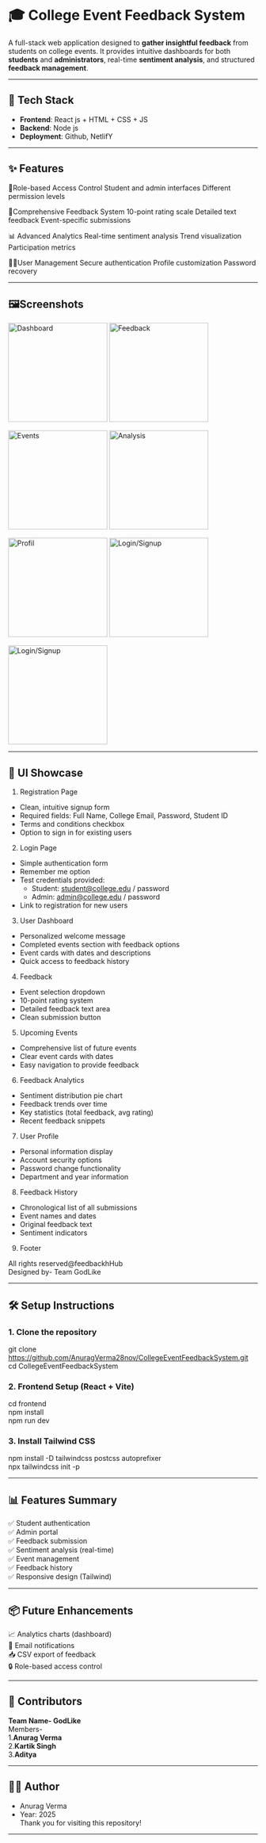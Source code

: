 # 🎓 College Event Feedback System

A full-stack web application designed to **gather insightful feedback** from students on college events. It provides intuitive dashboards for both **students** and **administrators**, real-time **sentiment analysis**, and structured **feedback management**.

---

## 🔧 Tech Stack
- **Frontend**: React js  + HTML + CSS + JS
- **Backend**: Node js
- **Deployment**: Github, NetlifY

---

## ✨ Features

🔐Role-based Access Control 
Student and admin interfaces
Different permission levels

🎤Comprehensive Feedback System
10-point rating scale
Detailed text feedback
Event-specific submissions

📊 Advanced Analytics
Real-time sentiment analysis
Trend visualization
Participation metrics

👩‍💼User Management
Secure authentication
Profile customization
Password recovery

---

## 🖼️Screenshots

<img src="Screenshots/1.png" alt="Dashboard" height="200">       <img src="Screenshots/2.png" alt="Feedback" height="200">

<img src="Screenshots/3.png" alt="Events" height="200">          <img src="Screenshots/4.png" alt="Analysis" height="200">

<img src="Screenshots/5.png" alt="Profil" height="200">          <img src="Screenshots/6.png" alt="Login/Signup" height="200">

<img src="Screenshots/7.png" alt="Login/Signup" height="200">

---

## 🎨 UI Showcase

1. Registration Page

- Clean, intuitive signup form
- Required fields: Full Name, College Email, Password, Student ID
- Terms and conditions checkbox
- Option to sign in for existing users

2. Login Page

- Simple authentication form
- Remember me option
- Test credentials provided:
  - Student: student@college.edu / password
  - Admin: admin@college.edu / password
- Link to registration for new users

3. User Dashboard

- Personalized welcome message
- Completed events section with feedback options
- Event cards with dates and descriptions
- Quick access to feedback history

4. Feedback 

- Event selection dropdown
- 10-point rating system
- Detailed feedback text area
- Clean submission button

5. Upcoming Events 

- Comprehensive list of future events
- Clear event cards with dates
- Easy navigation to provide feedback
6. Feedback Analytics

- Sentiment distribution pie chart
- Feedback trends over time
- Key statistics (total feedback, avg rating)
- Recent feedback snippets

7. User Profile

- Personal information display
- Account security options
- Password change functionality
- Department and year information

8. Feedback History 

- Chronological list of all submissions
- Event names and dates
- Original feedback text
- Sentiment indicators

9. Footer

All rights reserved@feedbackhHub<br>
  Designed by- Team GodLike<br>

---

## 🛠️ Setup Instructions

### 1. Clone the repository

git clone https://github.com/AnuragVerma28nov/CollegeEventFeedbackSystem.git<br>
cd CollegeEventFeedbackSystem

### 2. Frontend Setup (React + Vite)

cd frontend<br>
npm install<br>
npm run dev<br>

### 3. Install Tailwind CSS

npm install -D tailwindcss postcss autoprefixer<br>
npx tailwindcss init -p<br>

---

## 📊 Features Summary

✅ Student authentication<br>
✅ Admin portal<br>
✅ Feedback submission<br>
✅ Sentiment analysis (real-time)<br>
✅ Event management<br>
✅ Feedback history<br>
✅ Responsive design (Tailwind)<br>

----

## 📦 Future Enhancements

📈 Analytics charts (dashboard)<br>
📨 Email notifications<br>
📥 CSV export of feedback<br>
🔒 Role-based access control<br>

---

## 🤝 Contributors

**Team Name- GodLike**<br>
Members-<br>
      1.**Anurag Verma**<br>
      2.**Kartik Singh**<br>
      3.**Aditya**<br>

---

## 🧑‍💻 Author<br>
  - Anurag Verma <br>
  - Year: 2025  <br>
Thank you for visiting this repository!<br>

---
